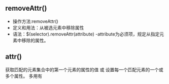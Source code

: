 ## removeAttr()
 - 操作方法:removeAttr()
 - 定义和用法：从被选元素中移除属性
 - 语法：$(selector).removeAttr(attribute)
   -attribute为必须项，规定从指定元素中移除的属性。

## attr()
 获取匹配的元素集合中的第一个元素的属性的值 或 设置每一个匹配元素的一个或多个属性。
 多用有



